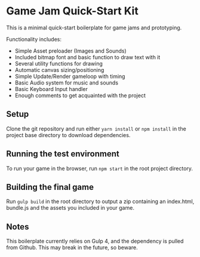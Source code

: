 # Game Jam Quick-Start Kit

This is a minimal quick-start boilerplate for game jams and prototyping.

Functionality includes:
 - Simple Asset preloader (Images and Sounds)
 - Included bitmap font and basic function to draw text with it
 - Several utility functions for drawing
 - Automatic canvas sizing/positioning
 - Simple Update/Render gameloop with timing
 - Basic Audio system for music and sounds
 - Basic Keyboard Input handler
 - Enough comments to get acquainted with the project

## Setup
Clone the git repository and run either `yarn install` or `npm install` in the project base directory to download dependencies.

## Running the test environment
To run your game in the browser, run `npm start` in the root project directory.

## Building the final game
Run `gulp build` in the root directory to output a zip containing an index.html, bundle.js and the assets you included in your game.

## Notes
This boilerplate currently relies on Gulp 4, and the dependency is pulled from Github. This may break in the future, so beware.

